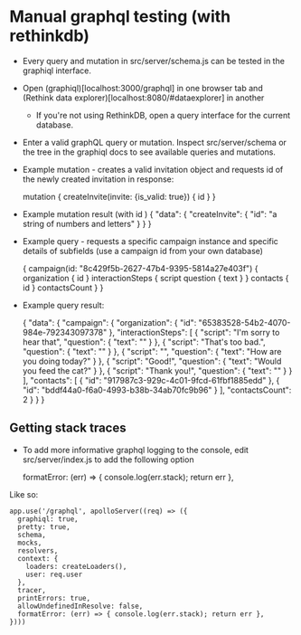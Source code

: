 # Manual graphql testing (with rethinkdb)

* Every query and mutation in src/server/schema.js can be tested in the graphiql interface.
* Open (graphiql)[localhost:3000/graphql] in one browser tab and (Rethink data explorer)[localhost:8080/#dataexplorer] in another
  * If you're not using RethinkDB, open a query interface for the current database.
* Enter a valid graphQL query or mutation. Inspect src/server/schema or the tree in the graphiql docs to see available queries and mutations. 
* Example mutation - creates a valid invitation object and requests id of the newly created invitation in response:

    mutation {
      createInvite(invite: {is_valid: true}) {
        id
      }
    }

* Example mutation result (with id )
    {
      "data": {
        "createInvite": {
          "id": "a string of numbers and letters"
        }
      }
    }

* Example query - requests a specific campaign instance and specific details of subfields (use a campaign id from your own database)

    {
      campaign(id: "8c429f5b-2627-47b4-9395-5814a27e403f") {
        organization {
          id
        }
        interactionSteps {
          script
          question {
            text
          }
        }
        contacts {
          id
        }
        contactsCount
      }
    }

* Example query result:

    {
      "data": {
        "campaign": {
          "organization": {
            "id": "65383528-54b2-4070-984e-792343097378"
          },
          "interactionSteps": [
            {
              "script": "I'm sorry to hear that",
              "question": {
                "text": ""
              }
            },
            {
              "script": "That's too bad.",
              "question": {
                "text": ""
              }
            },
            {
              "script": "",
              "question": {
                "text": "How are you doing today?"
              }
            },
            {
              "script": "Good!",
              "question": {
                "text": "Would you feed the cat?"
              }
            },
            {
              "script": "Thank you!",
              "question": {
                "text": ""
              }
            }
          ],
          "contacts": [
            {
              "id": "917987c3-929c-4c01-9fcd-61fbf1885edd"
            },
            {
              "id": "bddf44a0-f6a0-4993-b38b-34ab70fc9b96"
            }
          ],
          "contactsCount": 2
        }
      }
    }

## Getting stack traces

* To add more informative graphql logging to the console, edit src/server/index.js to add the following option

    formatError: (err) => { console.log(err.stack); return err },

Like so:

    app.use('/graphql', apolloServer((req) => ({
      graphiql: true,
      pretty: true,
      schema,
      mocks,
      resolvers,
      context: {
        loaders: createLoaders(),
        user: req.user
      },
      tracer,
      printErrors: true,
      allowUndefinedInResolve: false,
      formatError: (err) => { console.log(err.stack); return err }, 
    })))










